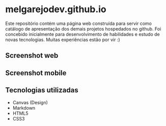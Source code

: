 # melgarejodev.github.io

Este repositório contém uma página web construída para servir como catálogo de apresentação dos demais projetos hospedados no github.
Foi concebido inicialmente para desenvolvimento de habilidades e estudo de novas tecnologias.
Muitas experiências estão por vir :)


## Screenshot web



## Screenshot mobile



## Tecnologias utilizadas

- Canvas (Design)
- Markdown
- HTML5
- CSS3
